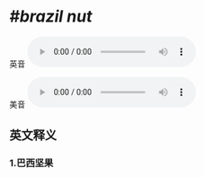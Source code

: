 # ***\#brazil nut*** 
英音
<audio src="./media/Brazil nut1_AAC.aac" controls="controls"></audio>

美音
<audio src="./media/Brazil nut2_AAC.aac" controls="controls"></audio>



  

英文释义
---
### 1.**巴西坚果**  


